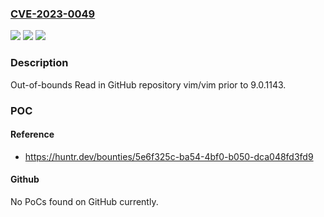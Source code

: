 ### [CVE-2023-0049](https://cve.mitre.org/cgi-bin/cvename.cgi?name=CVE-2023-0049)
![](https://img.shields.io/static/v1?label=Product&message=vim%2Fvim&color=blue)
![](https://img.shields.io/static/v1?label=Version&message=%3C%209.0.1143%20&color=brighgreen)
![](https://img.shields.io/static/v1?label=Vulnerability&message=CWE-125%20Out-of-bounds%20Read&color=brighgreen)

### Description

Out-of-bounds Read in GitHub repository vim/vim prior to 9.0.1143.

### POC

#### Reference
- https://huntr.dev/bounties/5e6f325c-ba54-4bf0-b050-dca048fd3fd9

#### Github
No PoCs found on GitHub currently.

